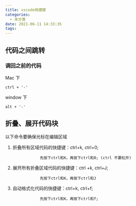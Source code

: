 ```yaml
---
title: vscode快捷键
categories:
  - 未分类
date: 2021-06-11 14:33:35
tags:
---
```

## 代码之间跳转
### 调回之前的代码
Mac 下

```ctrl + '-'```

window 下

```alt + '-'```
## 折叠、展开代码块
以下命令要确保光标在编辑区域
1. 折叠所有区域代码的快捷键：ctrl+k, ctrl+0;

                   先按下ctrl和K，再按下ctrl和0; (ctrl 不要松开)

2. 展开所有折叠区域代码的快捷键：ctrl +k, ctrl+J;

                   先按下ctrl和K，再按下ctrl和J 
3. 自动格式化代码的快捷键：ctrl+k, ctrl+f;

                   先按下ctrl和K，再按下ctrl和f;